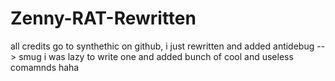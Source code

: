 # Zenny-RAT-Rewritten
all credits go to synthethic on github, i just rewritten and added antidebug --> smug i was lazy to write one and added bunch of cool and useless comamnds haha
